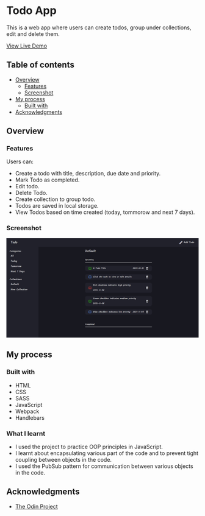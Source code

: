 # Todo App

This is a web app where users can create todos, group under collections, edit and delete them.

[View Live Demo](https://peter-abah.github.io/todo/)

## Table of contents

- [Overview](#overview)
  - [Features](#the-challenge)
  - [Screenshot](#screenshot)
- [My process](#my-process)
  - [Built with](#built-with)
- [Acknowledgments](#acknowledgments)


## Overview

### Features

Users can:

- Create a todo with title, description, due date and priority.
- Mark Todo as completed.
- Edit todo.
- Delete Todo.
- Create collection to group todo.
- Todos are saved in local storage.
- View Todos based on time created (today, tommorow and next 7 days).

### Screenshot

![ScreenShot](./screenshot.png)


## My process

### Built with

- HTML
- CSS
- SASS
- JavaScript
- Webpack
- Handlebars


### What I learnt

- I used the project to practice OOP principles in JavaScript.
- I learnt about encapsulating various part of the code and to prevent tight coupling between objects in the code.
- I used the PubSub pattern for communication between various objects in the code.


## Acknowledgments
- [The Odin Project](https://www.theodinproject.com/paths/full-stack-ruby-on-rails/courses/javascript/lessons/todo-list)
